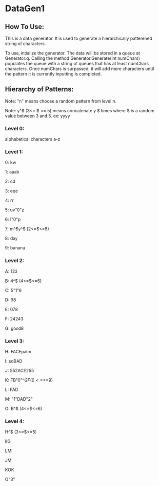 # DataGen1

## How To Use:

This is a data generator. It is used to generate a hierarchically patterened string of characters.

To use, intialize the generator. The data will be stored in a queue at Generator.q.
Calling the method Generator.Generate(int numChars) populates the queue with a string of queues that has at least numChars characters. Once numChars is surpassed, it will add more characters until the pattern it is currently inputting is completed.

## Hierarchy of Patterns:

Note: "n" means choose a random pattern from level n.

Note: y^$ (3<= $ <= 5) means concatenate y $ times where $ is a random value between 3 and 5. ex: yyyy

### Level 0:

alphabetical characters a-z

### Level 1:

0: kw

1: aaab

2: cd

3: eqe

4: rr

5: uv"0"z

6: l"0"p

7: m^$y^$ (2<=$<=8)

8: day

9: banana


### Level 2:


A: 123

B: 4^$ (4<=$<=6)

C: 5"1"6

D: 98

E: 078

F: 24243

G: good8


### Level 3:


H: FACEpalm

I: soBAD

J: 552ACE255

K: FB"0"^$GF (0<=$<=9)

L: FAD

M: "1"DAD"2"

O: B^$ (4<=$<=6)


### Level 4:


H^$ (3<=$<=5)

IIG

LMI

JM

KOK

O"3"

